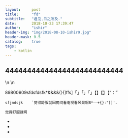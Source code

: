 ```yaml
---
layout:     post
title:      "fd"
subtitle:   "君见,目之所及."
date:       2018-10-23 17:39:47
author:     "ishir"
header-img: "img/2018-08-10-ishir9.jpg"
header-mask: 0.5
catalog:    true
tags:
    - kotlin
---
```

**<font size="5">  </font>**
<!--上标:º ¹ ² ³ ⁴⁵ ⁶ ⁷ ⁸ ⁹ ⁺ ⁻ ⁼ ⁽ ⁾ ⁿ ′ ½下标:₀ ₁ ₂ ₃ ₄ ₅ ₆ ₇ ₈ ₉ ₊ ₋ ₌ ₍ ₎
[<font size="2" color="#006666">包级函数</font>](#package)<p id = "package"></p>-->

## 444444444444444444444444444 
\n 
\n

89800909sfdsfdsfk*&&*&*&{}{]ffs]「」「」「」【】【】【“：”

	sfjndsjk	`觉得舒服就回房间看电视看风景啊8*——+{}:"[]'.
	
	觉得舒服就啊
	
	
	
-
-
-
